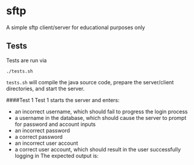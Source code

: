 # sftp
A simple sftp client/server for educational purposes only

## Tests
Tests are run via
```
./tests.sh
```
`tests.sh` will compile the java source code, prepare the server/client directories, and start the server.

####Test 1
Test 1 starts the server and enters:
- an incorrect username, which should fail to progress the login process
- a username in the database, which should cause the server to prompt for password and account inputs
- an incorrect password
- a correct password
- an incorrect user account
- a correct user account, which should result in the user successfully logging in
The expected output is:
